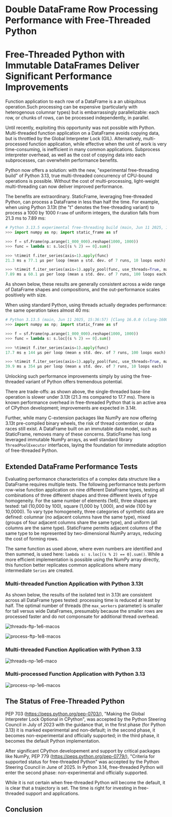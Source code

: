 # Double DataFrame Row Processing Performance with Free-Threaded Python
# Free-Threaded Python with Immutable DataFrames Deliver Significant Performance Improvements



Function application to each row of a DataFrame is a an ubiquitous operation.Such processing can be expensive (particularly with heterogenous columnar types) but is embarrassingly parallelizable: each row, or chunks of rows, can be processed independently, in parallel.

Until recently, exploiting this opportunity was not possible with Python. Multi-threaded function application on a DataFrame avoids copying data, but is throttled by the Global Interpreter Lock (GIL). Alternatively, multi-processed function application, while effective when the unit of work is very time-consuming, is inefficient in many common applications. Subprocess interpreter overhead, as well as the cost of copying data into each subprocesses, can overwhelm performance benefits.

Python now offers a solution: with the new, "experimental free-threading build" of Python 3.13, true multi-threaded concurrency of CPU-bound operations is possible. Without the cost of multi-processing, light-weight multi-threading can now deliver improved performance.

The benefits are extraordinary. StaticFrame, leveraging free-threaded Python, can process a DataFrame in less than half the time. For example, when using Python 3.13t (the "t" denotes the free-threading variant) to process a 1000 by 1000 `Frame` of uniform integers, the duration falls from 21.3 ms to 7.89 ms:

```python
# Python 3.13.5 experimental free-threading build (main, Jun 11 2025, 15:36:57) [Clang 16.0.0 (clang-1600.0.26.6)] on darwin
>>> import numpy as np; import static_frame as sf

>>> f = sf.Frame(np.arange(1_000_000).reshape(1000, 1000))
>>> func = lambda s: s.loc[(s % 2) == 0].sum()

>>> %timeit f.iter_series(axis=1).apply(func)
21.3 ms ± 77.1 μs per loop (mean ± std. dev. of 7 runs, 10 loops each)

>>> %timeit f.iter_series(axis=1).apply_pool(func, use_threads=True, max_workers=4)
7.89 ms ± 60.1 μs per loop (mean ± std. dev. of 7 runs, 100 loops each)
```

As shown below, these results are generally consistent across a wide range of DataFrame shapes and compositions, and the out-performance scales positively with size.

When using standard Python, using threads actually degrades performance: the same operation takes almost 40 ms:

```python
# Python 3.13.5 (main, Jun 11 2025, 15:36:57) [Clang 16.0.0 (clang-1600.0.26.6)]
>>> import numpy as np; import static_frame as sf

>>> f = sf.Frame(np.arange(1_000_000).reshape(1000, 1000))
>>> func = lambda s: s.loc[(s % 2) == 0].sum()

>>> %timeit f.iter_series(axis=1).apply(func)
17.7 ms ± 144 µs per loop (mean ± std. dev. of 7 runs, 100 loops each)

>>> %timeit f.iter_series(axis=1).apply_pool(func, use_threads=True, max_workers=4)
39.9 ms ± 354 µs per loop (mean ± std. dev. of 7 runs, 10 loops each)
```

Unlocking such performance improvements simply by using the free-threaded variant of Python offers tremendous potential.

There are trade-offs: as shown above, the single-threaded base-line operation is slower under 3.13t (21.3 ms compared to 17.7 ms). There is known performance overhead in free-threaded Python that is an active area of CPython development; improvements are expected in 3.14t.

Further, while many C-extension packages like NumPy are now offering 3.13t pre-compiled binary wheels, the risk of thread contention or data races still exist. A DataFrame built on an immutable data model, such as StaticFrame, removes many of these concerns. StaticFrame has long leveraged immutable NumPy arrays, as well standard library `ThreadPoolExecutor` interfaces, laying the foundation for immediate adoption of free-threaded Python.


## Extended DataFrame Performance Tests

Evaluating performance characteristics of a complex data structure like a DataFrame requires multiple tests. The following performance tests perform row-wise function application on nine different DataFrame types, testing all combinations of three different shapes and three different levels of type homogeneity. For the same number of elements (1e6), three shapes are tested: tall (10,000 by 100), square (1,000 by 1,000), and wide (100 by 10,0000). To vary type homogeneity, three categories of synthetic data are defined: columnar (no adjacent columns have the same type), mixed (groups of four adjacent columns share the same type), and uniform (all columns are the same type). StaticFrame permits adjacent columns of the same type to be represented by two-dimensional NumPy arrays, reducing the cost of forming rows.

The same function as used above, where even numbers are identified and then summed, is used here: `lambda s: s.loc[(s % 2) == 0].sum()`. While a more efficient implementation is possible using the NumPy array directly, this function better replicates common applications where many intermediate `Series` are created.


### Multi-threaded Function Application with Python 3.13t

As shown below, the results of the isolated test in 3.13t are consistent across all DataFrame types tested: processing time is reduced at least by half. The optimal number of threads (the `max_workers` parameter) is smaller for tall versus wide DataFrames, presumably because the smaller rows are processed faster and do not componsate for additional thread overhead.

![threads-ftp-1e6-macos](https://raw.githubusercontent.com/static-frame/static-frame/master/doc/source/articles/freethread/threads-ftp-1e6-macos.png)


![process-ftp-1e8-macos](https://raw.githubusercontent.com/static-frame/static-frame/master/doc/source/articles/freethread/process-ftp-1e8-macos.png)



### Multi-threaded Function Application with Python 3.13

![threads-np-1e6-maco](https://raw.githubusercontent.com/static-frame/static-frame/master/doc/source/articles/freethread/threads-np-1e6-macos.png)



### Multi-processed Function Application with Python 3.13

![process-np-1e6-macos](https://raw.githubusercontent.com/static-frame/static-frame/master/doc/source/articles/freethread/process-np-1e6-macos.png)





## The Status of Free-Threaded Python

PEP 703 (https://peps.python.org/pep-0703/), "Making the Global Interpreter Lock Optional in CPython", was accepted by the Python Steering Council in July of 2023 with the guidance that, in the first phase (for Python 3.13) it is marked experimental and non-default; in the second phase, it becomes non-experimental and officially supported; in the third phase, it becomes the default Python implementation.

After significant CPython developement and support by critical packages like NumPy, PEP 779 (https://peps.python.org/pep-0779/), "Criteria for supported status for free-threaded Python" was accepted by the Python Steering Council in June of 2025. In Python 3.14, free-threaded Python will enter the second phase: non-experimental and officially supported.

While it is not certain when free-threaded Python will become the default, it is clear that a trajectory is set. The time is right for investing in free-threaded support and applications.


##  Conclusion




<!-- Built on an immutable data model, already exposing interfaces for parallel function application, and now offering free-threaded compatible wheel dependencies, StaticFrame is ready now to take advantage of concurrency. -->



<!-- Finally, mutable DataFrames, such as those provided by Pandas, expose opportunities for data races. -->




<!-- Representing each row with a Series, expressive operations can be defined to reduce the DataFrame to Series.  -->

<!-- Sometimes row-wise function application can be done more efficiently as column-wise operations, though not always. -->


